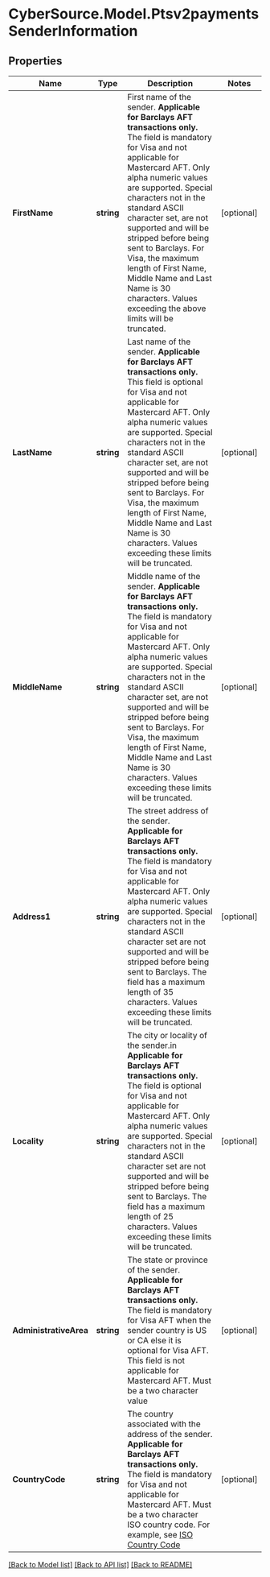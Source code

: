 # CyberSource.Model.Ptsv2paymentsSenderInformation
## Properties

Name | Type | Description | Notes
------------ | ------------- | ------------- | -------------
**FirstName** | **string** | First name of the sender.  **Applicable for Barclays AFT transactions only.** The field is mandatory for Visa and not applicable for Mastercard AFT.   Only alpha numeric values are supported.  Special characters not in the standard ASCII character set, are not supported and will be stripped before being sent to Barclays.  For Visa, the maximum length of First Name, Middle Name and Last Name is 30 characters.         Values exceeding the above limits will be truncated.  | [optional] 
**LastName** | **string** | Last name of the sender.  **Applicable for Barclays AFT transactions only.** This field is optional for Visa and not applicable for Mastercard AFT.  Only alpha numeric values are supported.  Special characters not in the standard ASCII character set, are not supported and will be stripped before being sent to Barclays.  For Visa, the maximum length of First Name, Middle Name and Last Name is 30 characters.  Values exceeding these limits will be truncated.  | [optional] 
**MiddleName** | **string** | Middle name of the sender.  **Applicable for Barclays AFT transactions only.** The field is mandatory for Visa and not applicable for Mastercard AFT.   Only alpha numeric values are supported.  Special characters not in the standard ASCII character set, are not supported and will be stripped before being sent to Barclays.  For Visa, the maximum length of First Name, Middle Name and Last Name is 30 characters.        Values exceeding these limits will be truncated.  | [optional] 
**Address1** | **string** | The street address of the sender.    **Applicable for Barclays AFT transactions only.** The field is mandatory for Visa and not applicable for Mastercard AFT.     Only alpha numeric values are supported.  Special characters not in the standard ASCII character set are not supported and will be stripped before being sent to Barclays.             The field has a maximum length of 35 characters.  Values exceeding these limits will be truncated.  | [optional] 
**Locality** | **string** | The city or locality of the sender.in  **Applicable for Barclays AFT transactions only.** The field is optional for Visa and not applicable for Mastercard AFT.   Only alpha numeric values are supported.  Special characters not in the standard ASCII character set are not supported and will be stripped before being sent to Barclays.  The field has a maximum length of 25 characters.  Values exceeding these limits will be truncated.  | [optional] 
**AdministrativeArea** | **string** | The state or province of the sender.  **Applicable for Barclays AFT transactions only.** The field is mandatory for Visa AFT when the sender country is US or CA else it is optional for Visa AFT. This field is not applicable for Mastercard AFT.  Must be a two character value  | [optional] 
**CountryCode** | **string** | The country associated with the address of the sender.  **Applicable for Barclays AFT transactions only.** The field is mandatory for Visa and not applicable for Mastercard AFT.   Must be a two character ISO country code.  For example, see [ISO Country Code](https://developer.cybersource.com/docs/cybs/en-us/country-codes/reference/all/na/country-codes/country-codes.html)  | [optional] 

[[Back to Model list]](../README.md#documentation-for-models) [[Back to API list]](../README.md#documentation-for-api-endpoints) [[Back to README]](../README.md)

